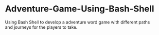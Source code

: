 # Adventure-Game-Using-Bash-Shell
Using Bash Shell to develop a adventure word game with different paths and journeys for the players to take.
